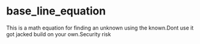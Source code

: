 # base_line_equation
This is a math equation for finding an unknown using the known.Dont use it got jacked build on your own.Security risk 
